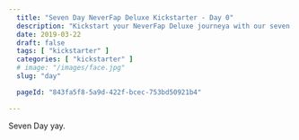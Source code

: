 ```yaml
---
  title: "Seven Day NeverFap Deluxe Kickstarter - Day 0"
  description: "Kickstart your NeverFap Deluxe journeya with our seven day kickstarter."
  date: 2019-03-22
  draft: false
  tags: [ "kickstarter" ]
  categories: [ "kickstarter" ]
  # image: "/images/face.jpg"
  slug: "day"

  pageId: "843fa5f8-5a9d-422f-bcec-753bd50921b4"

---
```


Seven Day yay.